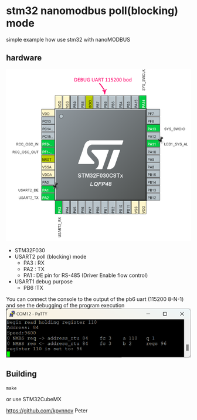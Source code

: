# stm32 nanomodbus poll(blocking) mode

simple example how use stm32 with nanoMODBUS
##  hardware

![pinout](hardware.png)

- STM32F030
- USART2 poll (blocking) mode
    - PA3 : RX
    - PA2 : TX
    - PA1 : DE pin for RS-485 (Driver Enable flow control)
- USART1 debug purpose
    - PB6 :TX

You can connect the console to the output of the pb6 uart (115200 8-N-1) and see the debugging of the program execution
![pinout](debug.png)


## Building

```
make
```

or use STM32CubeMX

https://github.com/kpvnnov
Peter

